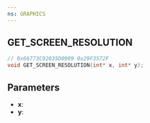 ```yaml
---
ns: GRAPHICS
---
```

## GET_SCREEN_RESOLUTION

```c
// 0x66773C92835D0909 0x29F3572F
void GET_SCREEN_RESOLUTION(int* x, int* y);
```

## Parameters
* **x**:
* **y**:
